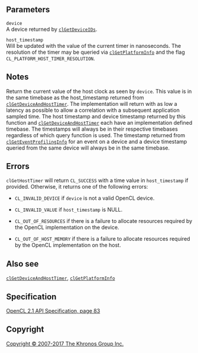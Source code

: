 Parameters
----------

`device`  
A device returned by [`clGetDeviceIDs`](clGetDeviceIDs.html).

`host_timestamp`  
Will be updated with the value of the current timer in nanoseconds. The
resolution of the timer may be queried via
[`clGetPlatformInfo`](clGetPlatformInfo.html) and the flag
`CL_PLATFORM_HOST_TIMER_RESOLUTION`.

Notes
-----

Return the current value of the host clock as seen by `device`. This
value is in the same timebase as the host\_timestamp returned from
[`clGetDeviceAndHostTimer`](clGetDeviceAndHostTimer.html). The
implementation will return with as low a latency as possible to allow a
correlation with a subsequent application sampled time. The host
timestamp and device timestamp returned by this function and
[`clGetDeviceAndHostTimer`](clGetDeviceAndHostTimer.html) each have an
implementation defined timebase. The timestamps will always be in their
respective timebases regardless of which query function is used. The
timestamp returned from
[`clGetEventProfilingInfo`](clGetEventProfilingInfo.html) for an event
on a device and a device timestamp queried from the same device will
always be in the same timebase.

Errors
------

`clGetHostTimer` will return `CL_SUCCESS` with a time value in
`host_timestamp` if provided. Otherwise, it returns one of the following
errors:

-   `CL_INVALID_DEVICE` if `device` is not a valid OpenCL device.

-   `CL_INVALID_VALUE` if `host_timestamp` is NULL.

-   `CL_OUT_OF_RESOURCES` if there is a failure to allocate resources
    required by the OpenCL implementation on the device.

-   `CL_OUT_OF_HOST_MEMORY` if there is a failure to allocate resources
    required by the OpenCL implementation on the host.

Also see
--------

[`clGetDeviceAndHostTimer`](clGetDeviceAndHostTimer.html),
[`clGetPlatformInfo`](clGetPlatformInfo.html)

Specification
-------------

[OpenCL 2.1 API Specification, page
83](https://www.khronos.org/registry/cl/specs/opencl-2.1.pdf#page=83)

Copyright
---------

[Copyright © 2007-2017 The Khronos Group Inc.](copyright.html)
